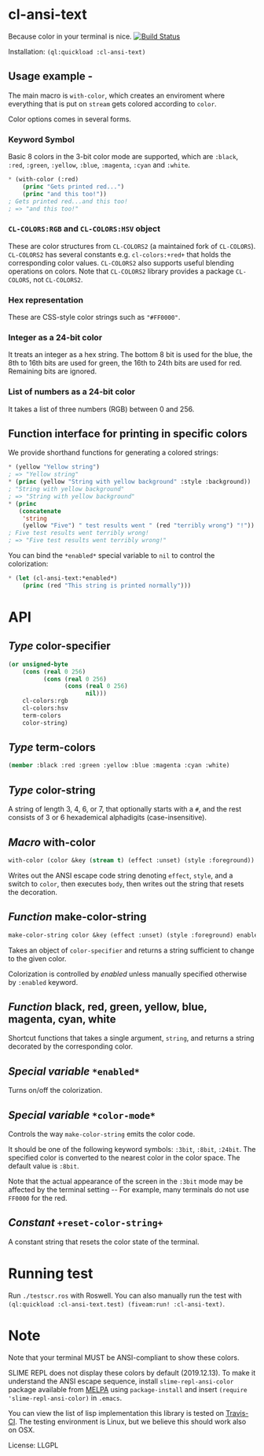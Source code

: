 # cl-ansi-text

Because color in your terminal is nice.
[![Build Status](https://travis-ci.org/pnathan/cl-ansi-text.svg?branch=master)](https://travis-ci.org/pnathan/cl-ansi-text)

Installation: `(ql:quickload :cl-ansi-text)`

## Usage example -

The main macro is `with-color`, which creates an enviroment where everything that is put on `stream` gets colored according to `color`.

Color options comes in several forms.

### Keyword Symbol

Basic 8 colors in the 3-bit color mode are supported, which are `:black`, `:red`, `:green`, `:yellow`, `:blue`, `:magenta`, `:cyan` and `:white`.

```lisp
* (with-color (:red)
    (princ "Gets printed red...")
    (princ "and this too!"))
; Gets printed red...and this too!
; => "and this too!"
```
### `CL-COLORS:RGB` and `CL-COLORS:HSV` object

These are color structures from `CL-COLORS2` (a maintained fork of `CL-COLORS`).
`CL-COLORS2` has several constants e.g. `cl-colors:+red+` that holds the corresponding color values.
`CL-COLORS2` also supports useful blending operations on colors.
Note that `CL-COLORS2` library provides a package `CL-COLORS`, not `CL-COLORS2`.

### Hex representation

These are CSS-style color strings such as `"#FF0000"`.

### Integer as a 24-bit color

It treats an integer as a hex string.
The bottom 8 bit is used for the blue, the 8th to 16th bits are used for green,
the 16th to 24th bits are used for red.
Remaining bits are ignored.

### List of numbers as a 24-bit color

It takes a list of three numbers (RGB) between 0 and 256.

## Function interface for printing in specific colors

We provide shorthand functions for generating a colored strings:

```lisp
* (yellow "Yellow string")
; => "Yellow string"
* (princ (yellow "String with yellow background" :style :background))
; "String with yellow background"
; => "String with yellow background"
* (princ
   (concatenate
    'string
    (yellow "Five") " test results went " (red "terribly wrong") "!"))
; Five test results went terribly wrong!
; => "Five test results went terribly wrong!"
```

You can bind the `*enabled*` special variable to `nil` to control the colorization:

```lisp
* (let (cl-ansi-text:*enabled*)
    (princ (red "This string is printed normally")))
```

# API

## *Type* color-specifier

``` lisp
(or unsigned-byte
    (cons (real 0 256)
          (cons (real 0 256)
                (cons (real 0 256)
                      nil)))
    cl-colors:rgb
    cl-colors:hsv
    term-colors
    color-string)
```

## *Type* term-colors

``` lisp
(member :black :red :green :yellow :blue :magenta :cyan :white)
```

## *Type* color-string

A string of length 3, 4, 6, or 7, that optionally starts with a `#`, and
the rest consists of 3 or 6 hexademical alphadigits (case-insensitive).

## *Macro* with-color

``` lisp
with-color (color &key (stream t) (effect :unset) (style :foreground)) &body body
```

Writes out the ANSI escape code string 
denoting `effect`, `style`, and a switch to `color`, then executes `body`,
then writes out the string that resets the decoration.

## *Function* make-color-string

``` lisp
make-color-string color &key (effect :unset) (style :foreground) enabled
```

Takes an object of `color-specifier` and returns a string sufficient to change to the given color.

Colorization is controlled by *enabled* unless manually specified otherwise by `:enabled` keyword.

## *Function* black, red, green, yellow, blue, magenta, cyan, white

Shortcut functions that takes a single argument, `string`, and returns a string
decorated by the corresponding color.

## *Special variable* `*enabled*`

Turns on/off the colorization.

## *Special variable* `*color-mode*`

Controls the way `make-color-string` emits the color code.

It should be one of the following keyword symbols: `:3bit`, `:8bit`, `:24bit`.
The specified color is converted to the nearest color in the color space.
The default value is `:8bit`.

Note that the actual appearance of the screen in the `:3bit` mode may be affected by
the terminal setting -- For example, many terminals do not use `FF0000` for the red.

## *Constant* `+reset-color-string+`

A constant string that resets the color state of the terminal.


# Running test

Run `./testscr.ros` with Roswell. You can also manually run the test with
`(ql:quickload :cl-ansi-text.test) (fiveam:run! :cl-ansi-text)`.

# Note

Note that your terminal MUST be ANSI-compliant to show these
colors. 

SLIME REPL does not display these colors by default (2019.12.13).
To make it understand the ANSI escape sequence,
install `slime-repl-ansi-color` package available from [MELPA](https://melpa.org/)
using `package-install` and insert `(require 'slime-repl-ansi-color)` in `.emacs`.

You can view the list of lisp implementation this library is tested
on [Travis-CI](https://travis-ci.org/pnathan/cl-ansi-text).
The testing environment is Linux, but we believe this should work also on OSX.

License: LLGPL
